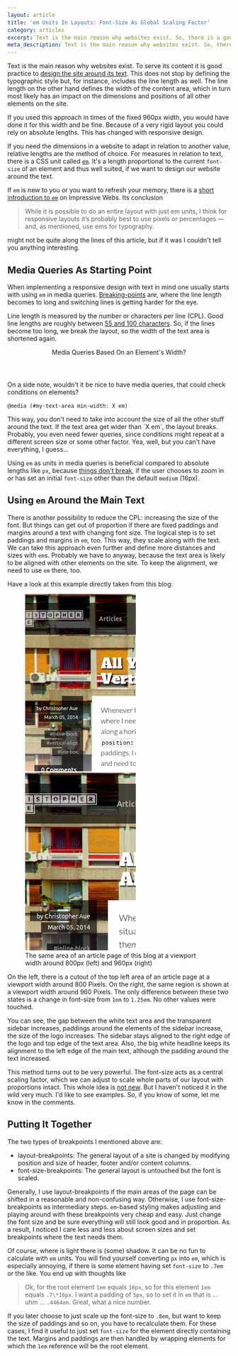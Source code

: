 ```yaml
---
layout: article
title: 'em Units In Layouts: Font-Size As Global Scaling Factor'
category: articles
excerpt: Text is the main reason why websites exist. So, there is a good reason to subordinate scales in a layout to the size of the font. The CSS unit `em` helps.
meta_description: Text is the main reason why websites exist. So, there is a good reason to subordinate scales in a layout to the size of the font. The CSS unit `em` helps.
---
```


Text is the main reason why websites exist. To serve its content it is good practice to [design the site around its text](http://rafaltomal.com/start-the-visual-design-process-by-defining-the-typography-first/). This does not stop by defining the typographic style but, for instance, includes the line length as well. The line length on the other hand defines the width of the content area, which in turn most likely has an impact on the dimensions and positions of all other elements on the site.

If you used this approach in times of the fixed 960px width, you would have done it for this width and be fine. Because of a very rigid layout you could rely on absolute lengths. This has changed with responsive design.

If you need the dimensions in a website to adapt in relation to another value, relative lengths are the method of choice. For measures in relation to text, there is a CSS unit called [`em`](http://dev.w3.org/csswg/css-values/#font-relative-lengths). It's a length proportional to the current `font-size` of an element and thus well suited, if we want to design our website around the text.

If `em` is new to you or you want to refresh your memory, there is a [short introduction to `em`](http://www.impressivewebs.com/understanding-em-units-css/) on Impressive Webs. Its conclusion

> While it is possible to do an entire layout with just em units, I think for responsive layouts it’s probably best to use pixels or percentages — and, as mentioned, use ems for typography.

might not be quite along the lines of this article, but if it was I couldn't tell you anything interesting.

Media Queries As Starting Point
-------------------------------
When implementing a responsive design with text in mind one usually starts with using `em` in media queries. [Breaking-points](http://www.smashingmagazine.com/2013/03/01/logical-breakpoints-responsive-design/) are, where the line length becomes to long and switching lines is getting harder for the eye.

Line length is measured by the number or characters per line (CPL). Good line lengths are roughly between [55 and 100 characters](http://www.pearsonified.com/2012/01/characters-per-line.php). So, if the lines become too long, we break the layout, so the width of the text area is shortened again.

<aside class="portrait use-sidebar">
    <header>Media Queries Based On an Element's Width?</header>
    <div class="content">
        <p>On a side note, wouldn't it be nice to have media queries, that could check conditions on elements?</p>
        <pre><code>@media (#my-text-area min-width: X em)</code></pre>
        <p>This way, you don't need to take into account the size of all the other stuff around the text. If the text area get wider than `X em`, the layout breaks. Probably, you even need fewer queries, since conditions might repeat at a different screen size or some other factor. Yea, well, but you can't have everything, I guess...</p>
    </div>
</aside>

Using `em` as units in media queries is beneficial compared to absolute lengths like `px`, because [things don't break](http://blog.cloudfour.com/the-ems-have-it-proportional-media-queries-ftw/), if the user chooses to zoom in or has set an initial `font-size` other than the default `medium` (16px).

Using `em` Around the Main Text
-------------------------------
There is another possibility to reduce the CPL: increasing the size of the font. But things can get out of proportion if there are fixed paddings and margins around a text with changing font size. The logical step is to set paddings and margins in `em`, too. This way, they scale along with the text. We can take this approach even further and define more distances and sizes with `em`s. Probably we have to anyway, because the text area is likely to be aligned with other elements on the site. To keep the alignment, we need to use `em` there, too.

Have a look at this example directly taken from this blog:

<figure class="landscape columns bg-grey">
    <img src="/images/embed/em-scaling-800.jpg" alt="section of christopheraue.net at 800px width" class="top"><!--
 --><img src="/images/embed/em-scaling-960.jpg" alt="section of christopheraue.net at 960px width" class="top">
    <figcaption>The same area of an article page of this blog at a viewport width around 800px (left) and 960px (right)</figcaption>
</figure>

On the left, there is a cutout of the top left area of an article page at a viewport width around 800 Pixels. On the right, the same region is shown at a viewport width around 960 Pixels. The only difference between these two states is a change in font-size from `1em` to `1.25em`. No other values were touched.

You can see, the gap between the white text area and the transparent sidebar increases, paddings around the elements of the sidebar increase, the size of the logo increases. The sidebar stays aligned to the right edge of the logo and top edge of the text area. Also, the big white headline keeps its alignment to the left edge of the main text, although the padding around the text increased.

This method turns out to be very powerful. The font-size acts as a central scaling factor, which we can adjust to scale whole parts of our layout with proportions intact. This whole idea is [not new](http://v1.jontangerine.com/log/2007/09/the-incredible-em-and-elastic-layouts-with-css). But I haven't noticed it in the wild very much. I'd like to see examples. So, if you know of some, let me know in the comments.

Putting It Together
-------------------
The two types of breakpoints I mentioned above are:

- layout-breakpoints: The general layout of a site is changed by modifying position and size of header, footer and/or content columns.
- font-size-breakpoints: The general layout is untouched but the font is scaled.

Generally, I use layout-breakpoints if the main areas of the page can be shifted in a reasonable and non-confusing way. Otherwise, I use font-size-breakpoints as intermediary steps. `em`-based styling makes adjusting and playing around with these breakpoints very cheap and easy. Just change the font size and be sure everything will still look good and in proportion. As a result, I noticed I care less and less about screen sizes and set breakpoints where the text needs them.

Of course, where is light there is (some) shadow. It can be no fun to calculate with `em` units. You will find yourself converting `px` into `em`, which is especially annoying, if there is some element having set `font-size` to `.7em` or the like. You end up with thoughts like

> Ok, for the root element `1em` equals `16px`, so for this element `1em` equals `.7\*16px`. I want a padding of `5px`, so to set it in `em` that is ... uhm ... `.4464em`. Great, what a nice number.

If you later choose to just scale up the font-size to `.8em`, but want to keep the size of paddings and so on, you have to recalculate them. For these cases, I find it useful to just set `font-size` for the element directly containing the text. Margins and paddings are then handled by wrapping elements for which the `1em` reference will be the root element.
